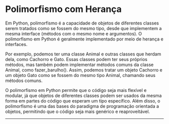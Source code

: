 # Polimorfismo com Herança

Em Python, polimorfismo é a capacidade de objetos de diferentes classes serem tratados como se fossem do mesmo tipo, desde que implementem a mesma interface (métodos com o mesmo nome e argumentos). O polimorfismo em Python é geralmente implementado por meio de herança e interfaces.

Por exemplo, podemos ter uma classe Animal e outras classes que herdam dela, como Cachorro e Gato. Essas classes podem ter seus próprios métodos, mas também podem implementar métodos comuns da classe Animal, como fazer_barulho(). Assim, podemos tratar um objeto Cachorro e um objeto Gato como se fossem do mesmo tipo Animal, chamando seus métodos comuns.

O polimorfismo em Python permite que o código seja mais flexível e modular, já que objetos de diferentes classes podem ser usados ​​da mesma forma em partes do código que esperam um tipo específico. Além disso, o polimorfismo é uma das bases do paradigma de programação orientada a objetos, permitindo que o código seja mais genérico e reaproveitável.

---